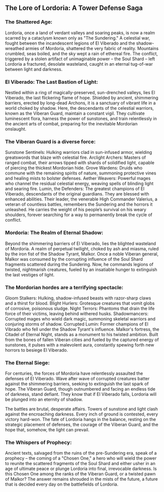 ## The Lore of Lordoria: A Tower Defense Saga
### The Shattered Age:

Lordoria, once a land of verdant valleys and soaring peaks, is now a realm scarred by a cataclysm known only as "The Sundering." A celestial war, fought between the incandescent legions of El Viberado and the shadow-wreathed armies of Mordoria, shattered the very fabric of reality. Mountains crumbled, seas boiled, and the sky wept a rain of ethereal fire. The conflict, triggered by a stolen artifact of unimaginable power – the Soul Shard – left Lordoria a fractured, desolate wasteland, caught in an eternal tug-of-war between light and darkness.

### El Viberado: The Last Bastion of Light:

Nestled within a ring of magically-preserved, sun-drenched valleys, lies El Viberado, the last flickering flame of hope. Shielded by ancient, shimmering barriers, erected by long-dead Archons, it is a sanctuary of vibrant life in a world choked by shadow. Here, the descendants of the celestial warriors, known as the Viberan Guard, maintain a constant vigil. They cultivate luminescent flora, harness the power of sunstones, and train relentlessly in the ancient arts of combat, preparing for the inevitable Mordorian onslaught.

### The Viberan Guard is a diverse force:

Sunstone Sentinels: Hulking warriors clad in sun-infused armor, wielding greatswords that blaze with celestial fire.
Arclight Archers: Masters of ranged combat, their arrows tipped with shards of solidified light, capable of piercing the thickest Mordorian hide.
Grove Wardens: Druids who commune with the remaining spirits of nature, summoning protective vines and healing mists to bolster defenses.
Aether Weavers: Powerful mages who channel the residual celestial energy, weaving spells of blinding light and searing fire.
Lumin, the Defenders: The greatest champions of El Viberado, descendants of the original guardians. They are blessed with enhanced abilities.
Their leader, the venerable High Commander Valerius, a veteran of countless battles, remembers the Sundering and the horrors it unleashed. He carries the weight of his people’s survival on his weary shoulders, forever searching for a way to permanently break the cycle of conflict.

### Mordoria: The Realm of Eternal Shadow:

Beyond the shimmering barriers of El Viberado, lies the blighted wasteland of Mordoria. A realm of perpetual twilight, choked by ash and miasma, ruled by the iron fist of the Shadow Tyrant, Malkor. Once a noble Viberan general, Malkor was consumed by the corrupting influence of the Soul Shard fragments scattered during the Sundering. Now, he commands legions of twisted, nightmarish creatures, fueled by an insatiable hunger to extinguish the last vestiges of light.

### The Mordorian hordes are a terrifying spectacle:

Gloom Stalkers: Hulking, shadow-infused beasts with razor-sharp claws and a thirst for blood.
Blight Hurlers: Grotesque creatures that vomit globs of corrosive, poisonous sludge.
Night Terrors: Phantoms that drain the life force of their victims, leaving behind withered husks.
Shadowmancers: Corrupted mages who wield dark magic, summoning skeletal warriors and conjuring storms of shadow.
Corrupted Lumin: Former champions of El Vibrado who fell under the Shadow Tyrant's influence.
Malkor's fortress, the Citadel of Eternal Night, stands as a monument to his twisted ambition. Built from the bones of fallen Viberan cities and fueled by the captured energy of sunstones, it pulses with a malevolent aura, constantly spewing forth new horrors to besiege El Viberado.

### The Eternal Siege:

For centuries, the forces of Mordoria have relentlessly assaulted the defenses of El Viberado. Wave after wave of corrupted creatures batter against the shimmering barriers, seeking to extinguish the last spark of hope. The Viberan Guard, though outnumbered and facing an endless tide of darkness, stand defiant. They know that if El Viberado falls, Lordoria will be plunged into an eternity of shadow.

The battles are brutal, desperate affairs. Towers of sunstone and light clash against the encroaching darkness. Every inch of ground is contested, every victory hard-won. The fate of Lordoria hangs in the balance, resting on the strategic placement of defenses, the courage of the Viberan Guard, and the hope that, somehow, the light can prevail.

### The Whispers of Prophecy:

Ancient texts, salvaged from the ruins of the pre-Sundering era, speak of a prophecy – the coming of a "Chosen One," a hero who will wield the power to reunite the scattered fragments of the Soul Shard and either usher in an age of ultimate peace or plunge Lordoria into final, irrevocable darkness. Is this Chosen One among the ranks of the Viberan Guard, or a twisted pawn of Malkor? The answer remains shrouded in the mists of the future, a future that is decided every day on the battlefields of Lordoria.

